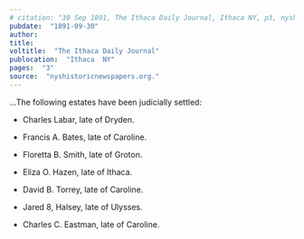 ```yaml
---
# citation: "30 Sep 1891, The Ithaca Daily Journal, Ithaca NY, p3, nyshistoricnewspapers.org. "
pubdate:  "1891-09-30"
author: 
title: 
voltitle:  "The Ithaca Daily Journal"
publocation:  "Ithaca  NY"
pages:  "3"
source:  "nyshistoricnewspapers.org."
---
```

...The following estates have been judicially settled: 

  - Charles Labar, late of Dryden. 

  - Francis A. Bates, late of Caroline. 

  - Floretta B. Smith, late of Groton. 

  - Eliza O. Hazen, late of Ithaca. 

  - David B. Torrey, late of Caroline. 

  - Jared 8, Halsey, late of Ulysses. 

  - Charles C. Eastman, late of Caroline.

